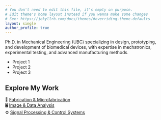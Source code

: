```yaml
---
# You don't need to edit this file, it's empty on purpose.
# Edit theme's home layout instead if you wanna make some changes
# See: https://jekyllrb.com/docs/themes/#overriding-theme-defaults
layout: single
author_profile: true
---
```

Ph.D. in Mechanical Engineering (UBC) specializing in design, prototyping, and development of biomedical devices, with expertise in mechatronics, experimental testing, and advanced manufacturing methods.


- Project 1
- Project 2
- Project 3


## Explore My Work

🔬 [Fabrication & Microfabrication](/categories/#fabrication--microfabrication)  
🖥️ [Image & Data Analysis](/categories/#image--data-analysis)  
⚙️ [Signal Processing & Control Systems](/categories/#signal-processing--control-systems)
